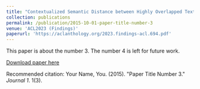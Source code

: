 ```yaml
---
title: "Contextualized Semantic Distance between Highly Overlapped Texts."
collection: publications
permalink: /publication/2015-10-01-paper-title-number-3
venue: 'ACL2023 (Findings)'
paperurl: 'https://aclanthology.org/2023.findings-acl.694.pdf'
---
```

This paper is about the number 3. The number 4 is left for future work.

[Download paper here](https://aclanthology.org/2023.findings-acl.694.pdf)

Recommended citation: Your Name, You. (2015). "Paper Title Number 3." <i>Journal 1</i>. 1(3).
